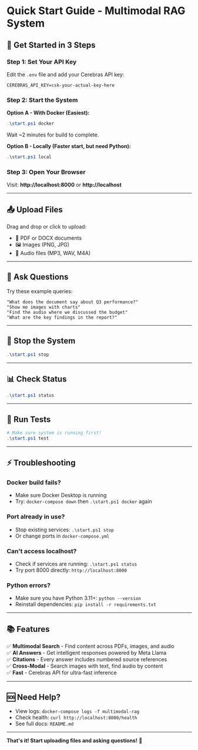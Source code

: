 # Quick Start Guide - Multimodal RAG System

## 🚀 Get Started in 3 Steps

### Step 1: Set Your API Key
Edit the `.env` file and add your Cerebras API key:
```
CEREBRAS_API_KEY=csk-your-actual-key-here
```

### Step 2: Start the System

**Option A - With Docker (Easiest):**
```powershell
.\start.ps1 docker
```
Wait ~2 minutes for build to complete.

**Option B - Locally (Faster start, but need Python):**
```powershell
.\start.ps1 local
```

### Step 3: Open Your Browser
Visit: **http://localhost:8000** or **http://localhost**

---

## 📤 Upload Files

Drag and drop or click to upload:
- 📄 PDF or DOCX documents
- 🖼️ Images (PNG, JPG)
- 🎵 Audio files (MP3, WAV, M4A)

---

## 💬 Ask Questions

Try these example queries:

```
"What does the document say about Q3 performance?"
"Show me images with charts"
"Find the audio where we discussed the budget"
"What are the key findings in the report?"
```

---

## 🛑 Stop the System

```powershell
.\start.ps1 stop
```

---

## 📊 Check Status

```powershell
.\start.ps1 status
```

---

## 🧪 Run Tests

```powershell
# Make sure system is running first!
.\start.ps1 test
```

---

## ⚡ Troubleshooting

### Docker build fails?
- Make sure Docker Desktop is running
- Try: `docker-compose down` then `.\start.ps1 docker` again

### Port already in use?
- Stop existing services: `.\start.ps1 stop`
- Or change ports in `docker-compose.yml`

### Can't access localhost?
- Check if services are running: `.\start.ps1 status`
- Try port 8000 directly: `http://localhost:8000`

### Python errors?
- Make sure you have Python 3.11+: `python --version`
- Reinstall dependencies: `pip install -r requirements.txt`

---

## 📚 Features

✅ **Multimodal Search** - Find content across PDFs, images, and audio  
✅ **AI Answers** - Get intelligent responses powered by Meta Llama  
✅ **Citations** - Every answer includes numbered source references  
✅ **Cross-Modal** - Search images with text, find audio by content  
✅ **Fast** - Cerebras API for ultra-fast inference  

---

## 🆘 Need Help?

- View logs: `docker-compose logs -f multimodal-rag`
- Check health: `curl http://localhost:8000/health`
- See full docs: `README.md`

---

**That's it! Start uploading files and asking questions!** 🎉